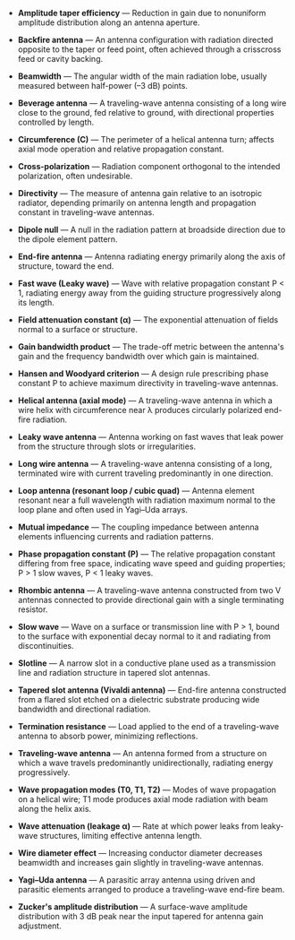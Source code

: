 - **Amplitude taper efficiency** — Reduction in gain due to nonuniform amplitude distribution along an antenna aperture.

- **Backfire antenna** — An antenna configuration with radiation directed opposite to the taper or feed point, often achieved through a crisscross feed or cavity backing.

- **Beamwidth** — The angular width of the main radiation lobe, usually measured between half-power (–3 dB) points.

- **Beverage antenna** — A traveling-wave antenna consisting of a long wire close to the ground, fed relative to ground, with directional properties controlled by length.

- **Circumference (C)** — The perimeter of a helical antenna turn; affects axial mode operation and relative propagation constant.

- **Cross-polarization** — Radiation component orthogonal to the intended polarization, often undesirable.

- **Directivity** — The measure of antenna gain relative to an isotropic radiator, depending primarily on antenna length and propagation constant in traveling-wave antennas.

- **Dipole null** — A null in the radiation pattern at broadside direction due to the dipole element pattern.

- **End-fire antenna** — Antenna radiating energy primarily along the axis of structure, toward the end.

- **Fast wave (Leaky wave)** — Wave with relative propagation constant P < 1, radiating energy away from the guiding structure progressively along its length.

- **Field attenuation constant (α)** — The exponential attenuation of fields normal to a surface or structure.

- **Gain bandwidth product** — The trade-off metric between the antenna's gain and the frequency bandwidth over which gain is maintained.

- **Hansen and Woodyard criterion** — A design rule prescribing phase constant P to achieve maximum directivity in traveling-wave antennas.

- **Helical antenna (axial mode)** — A traveling-wave antenna in which a wire helix with circumference near λ produces circularly polarized end-fire radiation.

- **Leaky wave antenna** — Antenna working on fast waves that leak power from the structure through slots or irregularities.

- **Long wire antenna** — A traveling-wave antenna consisting of a long, terminated wire with current traveling predominantly in one direction.

- **Loop antenna (resonant loop / cubic quad)** — Antenna element resonant near a full wavelength with radiation maximum normal to the loop plane and often used in Yagi–Uda arrays.

- **Mutual impedance** — The coupling impedance between antenna elements influencing currents and radiation patterns.

- **Phase propagation constant (P)** — The relative propagation constant differing from free space, indicating wave speed and guiding properties; P > 1 slow waves, P < 1 leaky waves.

- **Rhombic antenna** — A traveling-wave antenna constructed from two V antennas connected to provide directional gain with a single terminating resistor.

- **Slow wave** — Wave on a surface or transmission line with P > 1, bound to the surface with exponential decay normal to it and radiating from discontinuities.

- **Slotline** — A narrow slot in a conductive plane used as a transmission line and radiation structure in tapered slot antennas.

- **Tapered slot antenna (Vivaldi antenna)** — End-fire antenna constructed from a flared slot etched on a dielectric substrate producing wide bandwidth and directional radiation.

- **Termination resistance** — Load applied to the end of a traveling-wave antenna to absorb power, minimizing reflections.

- **Traveling-wave antenna** — An antenna formed from a structure on which a wave travels predominantly unidirectionally, radiating energy progressively.

- **Wave propagation modes (T0, T1, T2)** — Modes of wave propagation on a helical wire; T1 mode produces axial mode radiation with beam along the helix axis.

- **Wave attenuation (leakage α)** — Rate at which power leaks from leaky-wave structures, limiting effective antenna length.

- **Wire diameter effect** — Increasing conductor diameter decreases beamwidth and increases gain slightly in traveling-wave antennas.

- **Yagi–Uda antenna** — A parasitic array antenna using driven and parasitic elements arranged to produce a traveling-wave end-fire beam.

- **Zucker's amplitude distribution** — A surface-wave amplitude distribution with 3 dB peak near the input tapered for antenna gain adjustment.
